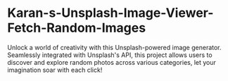 # Karan-s-Unsplash-Image-Viewer-Fetch-Random-Images
Unlock a world of creativity with this Unsplash-powered image generator. Seamlessly integrated with Unsplash's API, this project allows users to discover and explore random photos across various categories, let your imagination soar with each click!
